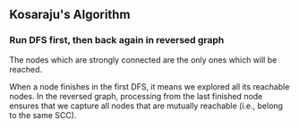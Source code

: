 ## Kosaraju's Algorithm

### Run DFS first, then back again in reversed graph
The nodes which are strongly connected are the only ones which will be reached.

When a node finishes in the first DFS, it means we explored all its reachable nodes. In the reversed graph, processing from the last finished node ensures that we capture all nodes that are mutually reachable (i.e., belong to the same SCC).
